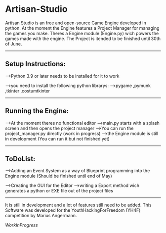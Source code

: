 # Artisan-Studio

Artisan Studio is an free and open-source Game Engine developed in python.
At the moment the Engine features a Project Manager for managing the games you make.
Theres a Engine module (Engine.py) wich powers the games made with the engine.
The Project is itended to be finished until 30th of June.
_______________________________________________________________________________________

Setup Instructions:
-------------------

-->Python 3.9 or later needs to be installed for it to work

-->you need to install the following python librarys:
   -->pygame
      ,pymunk
      ,tkinter
      ,costumtkinter

________________________________________________________________________________________


Running the Engine:
-------------------

-->At the moment theres no functional editor
-->main.py starts with a splash screen and then opens the project manager
-->You can run the project_manager.py directly (work in progress)
-->the Engine module is still in development (You can run it but not finished yet)



________________________________________________________________________________________

ToDoList:
---------

-->Adding an Event System as a way of Blueprint programming into the Engine module
(Should be finished until end of May)


-->Creating the GUI for the Editor
-->writing a Export method wich generates a python or EXE file out of the project files


________________________________________________________________________________________

It is still in development and a lot of features still need to be added.
This Software was developed for the YouthHackingForFreedom (YH4F) competition by Marius Angermann.

*WorkInProgress*
